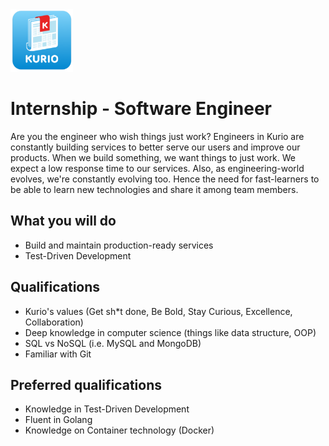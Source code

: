 <img src="../logo_kurio.png" alt="Logo" style="width: 100px;"/>

# Internship - Software Engineer

Are you the engineer who wish things just work? Engineers in Kurio are constantly building
services to better serve our users and improve our products. When we build something, we want things to just work. We expect a low response time to our services. Also, as engineering-world evolves, we're constantly evolving too. Hence the need for fast-learners to be able to learn new technologies and share it
among team members.

## What you will do

- Build and maintain production-ready services
- Test-Driven Development

## Qualifications

- Kurio's values (Get sh*t done, Be Bold, Stay Curious, Excellence, Collaboration)
- Deep knowledge in computer science (things like data structure, OOP)
- SQL vs NoSQL (i.e. MySQL and MongoDB)
- Familiar with Git

## Preferred qualifications

- Knowledge in Test-Driven Development
- Fluent in Golang
- Knowledge on Container technology (Docker)